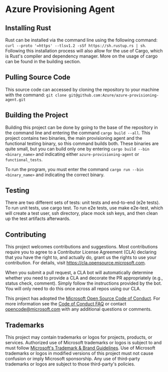 # Azure Provisioning Agent 

## Installing Rust

Rust can be installed via the command line using the following command: 
`curl --proto '=https' --tlsv1.2 -sSf https://sh.rustup.rs | sh`. Following this installation process will also allow
for the use of Cargo, which is Rust's compiler and dependency manager. More on the usage of cargo can be found in the
building section.

## Pulling Source Code

This source code can accessed by cloning the repository to your machine with the command:
`git clone git@github.com:Azure/azure-provisioning-agent.git`

## Building the Project

Building this project can be done by going to the base of the repository in the command line and entering the command
`cargo build --all`. This project contains two binaries, the main provisioning agent and the functional testing binary,
so this command builds both. These binaries are quite small, but you can build only one by entering
`cargo build --bin <binary_name>` and indicating either `azure-provisioning-agent` or `functional_tests`.

To run the program, you must enter the command `cargo run --bin <binary_name>` and indicating the correct binary.

## Testing

There are two different sets of tests: unit tests and end-to-end (e2e tests). To run unit tests, use cargo test. 
To run e2e tests, use make e2e-test, which will create a test user, ssh directory, place mock ssh keys, and 
then clean up the test artifacts afterwards.

## Contributing

This project welcomes contributions and suggestions.  Most contributions require you to agree to a
Contributor License Agreement (CLA) declaring that you have the right to, and actually do, grant us
the rights to use your contribution. For details, visit https://cla.opensource.microsoft.com.

When you submit a pull request, a CLA bot will automatically determine whether you need to provide
a CLA and decorate the PR appropriately (e.g., status check, comment). Simply follow the instructions
provided by the bot. You will only need to do this once across all repos using our CLA.

This project has adopted the [Microsoft Open Source Code of Conduct](https://opensource.microsoft.com/codeofconduct/).
For more information see the [Code of Conduct FAQ](https://opensource.microsoft.com/codeofconduct/faq/) or
contact [opencode@microsoft.com](mailto:opencode@microsoft.com) with any additional questions or comments.

## Trademarks

This project may contain trademarks or logos for projects, products, or services. Authorized use of Microsoft 
trademarks or logos is subject to and must follow 
[Microsoft's Trademark & Brand Guidelines](https://www.microsoft.com/en-us/legal/intellectualproperty/trademarks/usage/general).
Use of Microsoft trademarks or logos in modified versions of this project must not cause confusion or imply Microsoft sponsorship.
Any use of third-party trademarks or logos are subject to those third-party's policies.
